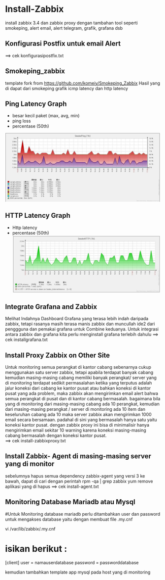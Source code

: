 Install-Zabbix  
==============
  
install zabbix 3.4 dan zabbix proxy dengan tambahan tool seperti smokeping, alert email, alert telegram, grafik, grafana dsb

Konfigurasi Postfix untuk email Alert
--------------------------------------
==> cek konfigurasipostfix.txt

 
Smokeping_zabbix
-----------------
template fork from https://github.com/komeiy/Smokeping_Zabbix
Hasil yang di dapat dari smokeping grafik icmp latency dan http latency

Ping Latency Graph
------------------
- besar kecil paket (max, avg, min)
- ping loss
- percentase (50th)

![Ping Latency Graph](https://github.com/butdy/install-zabbix/blob/master/screenshoot/Ping-graph.JPG)

HTTP Latency Graph
------------------
- Http latency
- percentase (50th)
![HTTP Latency Graph](https://github.com/butdy/install-zabbix/blob/master/screenshoot/http-grarh.JPG)

Integrate Grafana and Zabbix
----------------------------
Melihat Indahnya Dashboard Grafana yang terasa lebih indah daripada zabbix, tetapi rasanya masih 
terasa manis zabbix dan muncullah ide2 dari penggguna dan pemakai grafana untuk Combine keduanya.
Untuk integrasi antara zabbix dan grafana kita perlu menginstall grafana terlebih dahulu
==> cek installgrafana.txt

Install Proxy Zabbix on Other Site
---------------------------------
Untuk monitoring semua perangkat di kantor cabang sebenarnya cukup menggunakan satu server zabbix,
tetapi apabila terdapat banyak cabang kemudian masing-masing cabang memiliki banyak perangkat/ server yang di monitoring
terdapat sedikit permasalahan ketika yang terputus adalah jalur koneksi dari cabang ke kantor pusat atau bahkan koneksi 
di kantor pusat yang ada problem, maka zabbix akan mengirimkan email alert bahwa semua perangkat di pusat dan 
di kantor cabang bermasalah. bagaimana bila yang di monitoring dari masing-masing cabang ada 10 perangkat, kemudian
dari masing-masing perangkat / server di monitoring ada 10 item dan keseluruhan cabang ada 10 maka server zabbix akan 
mengirimkan 1000 email secara bersamaan. padahal di sini yang bermasalah hanya satu yaitu koneksi kantor pusat.
dengan zabbix proxy ini bisa di minimalisir hanya mengirimkan email sekitar 10 warning karena koneksi masing-masing 
cabang bermasalah dengan koneksi kantor pusat.  
==> cek install-zabbixproxy.txt


Install Zabbix- Agent di masing-masing server yang di monitor
-------------------------------------------------------------
sebelumnya hapus semua dependency zabbix-agent yang versi 3 ke bawah, dapat di cari dengan perintah
rpm -qa | grep zabbix
yum remove aplikasi yang di hapus
==> cek install-agent.txt

Monitoring Database Mariadb atau Mysql
--------------------------------------
#Untuk Monitoring database mariadb perlu ditambahkan user dan password untuk mengakses database yaitu dengan membuat file .my.cnf

vi /var/lib/zabbix/.my.cnf

# isikan berikut :
[client]
user = namauserdatabase
password = passworddatabase

kemudian tambahkan template app mysql pada host yang di monitoring



